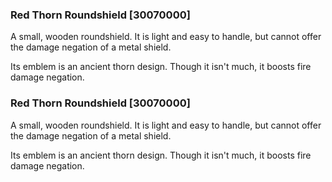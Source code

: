 ### Red Thorn Roundshield [30070000]

A small, wooden roundshield. It is light and easy to handle, but cannot offer the damage negation of a metal shield.

Its emblem is an ancient thorn design. Though it isn't much, it boosts fire damage negation.### Red Thorn Roundshield [30070000]

A small, wooden roundshield. It is light and easy to handle, but cannot offer the damage negation of a metal shield.

Its emblem is an ancient thorn design. Though it isn't much, it boosts fire damage negation.
